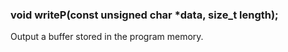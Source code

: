 <h3 id='res.writeP'>void writeP(const unsigned char *data, size_t length);</h3>

Output a buffer stored in the program memory.
